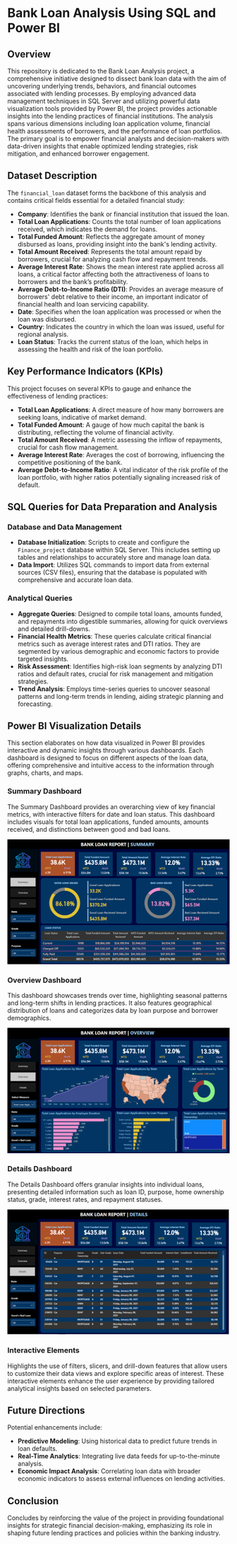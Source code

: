 # Bank Loan Analysis Using SQL and Power BI

## Overview

This repository is dedicated to the Bank Loan Analysis project, a comprehensive initiative designed to dissect bank loan data with the aim of uncovering underlying trends, behaviors, and financial outcomes associated with lending processes. By employing advanced data management techniques in SQL Server and utilizing powerful data visualization tools provided by Power BI, the project provides actionable insights into the lending practices of financial institutions. The analysis spans various dimensions including loan application volume, financial health assessments of borrowers, and the performance of loan portfolios. The primary goal is to empower financial analysts and decision-makers with data-driven insights that enable optimized lending strategies, risk mitigation, and enhanced borrower engagement.

## Dataset Description

The `financial_loan` dataset forms the backbone of this analysis and contains critical fields essential for a detailed financial study:

- **Company**: Identifies the bank or financial institution that issued the loan.
- **Total Loan Applications**: Counts the total number of loan applications received, which indicates the demand for loans.
- **Total Funded Amount**: Reflects the aggregate amount of money disbursed as loans, providing insight into the bank's lending activity.
- **Total Amount Received**: Represents the total amount repaid by borrowers, crucial for analyzing cash flow and repayment trends.
- **Average Interest Rate**: Shows the mean interest rate applied across all loans, a critical factor affecting both the attractiveness of loans to borrowers and the bank’s profitability.
- **Average Debt-to-Income Ratio (DTI)**: Provides an average measure of borrowers' debt relative to their income, an important indicator of financial health and loan servicing capability.
- **Date**: Specifies when the loan application was processed or when the loan was disbursed.
- **Country**: Indicates the country in which the loan was issued, useful for regional analysis.
- **Loan Status**: Tracks the current status of the loan, which helps in assessing the health and risk of the loan portfolio.

## Key Performance Indicators (KPIs)

This project focuses on several KPIs to gauge and enhance the effectiveness of lending practices:

- **Total Loan Applications**: A direct measure of how many borrowers are seeking loans, indicative of market demand.
- **Total Funded Amount**: A gauge of how much capital the bank is distributing, reflecting the volume of financial activity.
- **Total Amount Received**: A metric assessing the inflow of repayments, crucial for cash flow management.
- **Average Interest Rate**: Averages the cost of borrowing, influencing the competitive positioning of the bank.
- **Average Debt-to-Income Ratio**: A vital indicator of the risk profile of the loan portfolio, with higher ratios potentially signaling increased risk of default.

## SQL Queries for Data Preparation and Analysis

### Database and Data Management
- **Database Initialization**: Scripts to create and configure the `Finance_project` database within SQL Server. This includes setting up tables and relationships to accurately store and manage loan data.
- **Data Import**: Utilizes SQL commands to import data from external sources (CSV files), ensuring that the database is populated with comprehensive and accurate loan data.

### Analytical Queries
- **Aggregate Queries**: Designed to compile total loans, amounts funded, and repayments into digestible summaries, allowing for quick overviews and detailed drill-downs.
- **Financial Health Metrics**: These queries calculate critical financial metrics such as average interest rates and DTI ratios. They are segmented by various demographic and economic factors to provide targeted insights.
- **Risk Assessment**: Identifies high-risk loan segments by analyzing DTI ratios and default rates, crucial for risk management and mitigation strategies.
- **Trend Analysis**: Employs time-series queries to uncover seasonal patterns and long-term trends in lending, aiding strategic planning and forecasting.

## Power BI Visualization Details

This section elaborates on how data visualized in Power BI provides interactive and dynamic insights through various dashboards. Each dashboard is designed to focus on different aspects of the loan data, offering comprehensive and intuitive access to the information through graphs, charts, and maps.

### Summary Dashboard

The Summary Dashboard provides an overarching view of key financial metrics, with interactive filters for date and loan status. This dashboard includes visuals for total loan applications, funded amounts, amounts received, and distinctions between good and bad loans.

![Summary Dashboard](Summary.png)

### Overview Dashboard

This dashboard showcases trends over time, highlighting seasonal patterns and long-term shifts in lending practices. It also features geographical distribution of loans and categorizes data by loan purpose and borrower demographics.

![Overview Dashboard](Overview.png)

### Details Dashboard

The Details Dashboard offers granular insights into individual loans, presenting detailed information such as loan ID, purpose, home ownership status, grade, interest rates, and repayment statuses.

![Details Dashboard](Details.png)

### Interactive Elements

Highlights the use of filters, slicers, and drill-down features that allow users to customize their data views and explore specific areas of interest. These interactive elements enhance the user experience by providing tailored analytical insights based on selected parameters.

## Future Directions

Potential enhancements include:
- **Predictive Modeling**: Using historical data to predict future trends in loan defaults.
- **Real-Time Analytics**: Integrating live data feeds for up-to-the-minute analysis.
- **Economic Impact Analysis**: Correlating loan data with broader economic indicators to assess external influences on lending activities.

## Conclusion

Concludes by reinforcing the value of the project in providing foundational insights for strategic financial decision-making, emphasizing its role in shaping future lending practices and policies within the banking industry.

